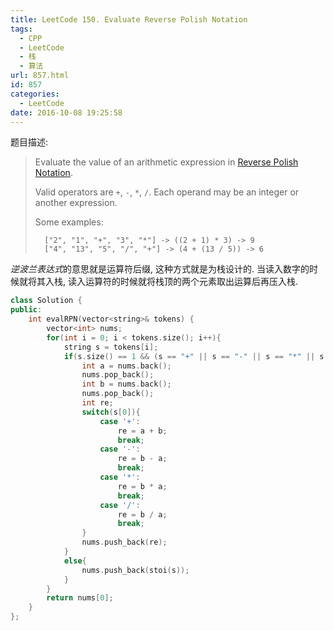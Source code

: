 ```yaml
---
title: LeetCode 150. Evaluate Reverse Polish Notation
tags:
  - CPP
  - LeetCode
  - 栈
  - 算法
url: 857.html
id: 857
categories:
  - LeetCode
date: 2016-10-08 19:25:58
---
```

题目描述:

> Evaluate the value of an arithmetic expression in [Reverse Polish Notation](http://en.wikipedia.org/wiki/Reverse_Polish_notation).
>
> Valid operators are `+`, `-`, `*`, `/`. Each operand may be an integer or another expression.
>
> Some examples:
>
> ```
>   ["2", "1", "+", "3", "*"] -> ((2 + 1) * 3) -> 9
>   ["4", "13", "5", "/", "+"] -> (4 + (13 / 5)) -> 6
> ```

*逆波兰表达式*的意思就是运算符后缀, 这种方式就是为栈设计的. 当读入数字的时候就将其入栈, 读入运算符的时候就将栈顶的两个元素取出运算后再压入栈.

```cpp
class Solution {
public:
    int evalRPN(vector<string>& tokens) {
        vector<int> nums;
        for(int i = 0; i < tokens.size(); i++){
            string s = tokens[i];
            if(s.size() == 1 && (s == "+" || s == "-" || s == "*" || s == "/")){
                int a = nums.back();
                nums.pop_back();
                int b = nums.back();
                nums.pop_back();
                int re;
                switch(s[0]){
                    case '+':
                        re = a + b;
                        break;
                    case '-':
                        re = b - a;
                        break;
                    case '*':
                        re = b * a;
                        break;
                    case '/':
                        re = b / a;
                        break;
                }
                nums.push_back(re);
            }
            else{
                nums.push_back(stoi(s));
            }
        }
        return nums[0];
    }
};
```

